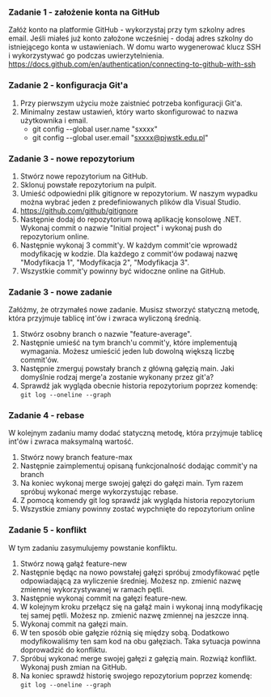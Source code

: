 ### Zadanie 1 - założenie konta na GitHub

Załóż konto na platformie GitHub - wykorzystaj przy tym szkolny adres email. Jeśli miałeś już konto założone wcześniej -
dodaj adres szkolny do istniejącego konta w ustawieniach.
W domu warto wygenerować klucz SSH i wykorzystywać go podczas uwierzytelnienia.
https://docs.github.com/en/authentication/connecting-to-github-with-ssh

### Zadanie 2 - konfiguracja Git'a

1. Przy pierwszym użyciu może zaistnieć potrzeba konfiguracji Git'a.
2. Minimalny zestaw ustawień, który warto skonfigurować to nazwa użytkownika i email.
    - git config --global user.name "sxxxx"
    - git config --global user.email "sxxxx@pjwstk.edu.pl"

### Zadanie 3 - nowe repozytorium

1. Stwórz nowe repozytorium na GitHub.
2. Sklonuj powstałe repozytorium na pulpit.
3. Umieść odpowiedni plik gitignore w repozytorium. W naszym wypadku można wybrać jeden z predefiniowanych plików dla
   Visual Studio.
4. https://github.com/github/gitignore
5. Następnie dodaj do repozytorium nową aplikację konsolowę .NET. Wykonaj commit o nazwie "Initial project" i wykonaj
   push do repozytorium online.
6. Następnie wykonaj 3 commit'y. W każdym commit'cie wprowadź modyfikację w kodzie. Dla każdego z commit'ów podawaj
   nazwę "Modyfikacja 1", "Modyfikacja 2", "Modyfikacja 3".
7. Wszystkie commit'y powinny być widoczne online na GitHub.

### Zadanie 3 - nowe zadanie

Załóżmy, że otrzymałeś nowe zadanie. Musisz stworzyć statyczną metodę, która przyjmuje tablicę int'ów i zwraca wyliczoną
średnią.

1. Stwórz osobny branch o nazwie "feature-average".
2. Następnie umieść na tym branch'u commit'y, które implementują wymagania. Możesz umieścić jeden lub dowolną większą
   liczbę commit'ów.
3. Następnie zmerguj powstały branch z główną gałęzią main. Jaki domyślnie rodzaj merge'a zostanie wykonany przez git'a?
4. Sprawdź jak wygląda obecnie historia repozytorium poprzez komendę: ```git log --oneline --graph```

### Zadanie 4 - rebase

W kolejnym zadaniu mamy dodać statyczną metodę, która przyjmuje tablicę int'ów i zwraca maksymalną wartość.

1. Stwórz nowy branch feature-max
2. Następnie zaimplementuj opisaną funkcjonalność dodając commit'y na branch
3. Na koniec wykonaj merge swojej gałęzi do gałęzi main. Tym razem spróbuj wykonać merge wykorzystując rebase.
4. Z pomocą komendy git log sprawdź jak wygląda historia repozytorium
5. Wszystkie zmiany powinny zostać wypchnięte do repozytorium online

### Zadanie 5 - konflikt

W tym zadaniu zasymulujemy powstanie konfliktu.

1. Stwórz nową gałąź feature-new
2. Następnie będąc na nowo powstałej gałęzi spróbuj zmodyfikować pętle odpowiadającą za wyliczenie średniej. Możesz np.
   zmienić nazwę zmiennej wykorzystywanej w ramach pętli.
3. Następnie wykonaj commit na gałęzi feature-new.
4. W kolejnym kroku przełącz się na gałąź main i wykonaj inną modyfikację tej samej pętli. Możesz np. zmienić nazwę
   zmiennej na jeszcze inną.
5. Wykonaj commit na gałęzi main.
6. W ten sposób obie gałęzie różnią się między sobą. Dodatkowo modyfikowaliśmy ten sam kod na obu gałęziach. Taka
   sytuacja powinna doprowadzić do konfliktu.
7. Spróbuj wykonać merge swojej gałęzi z gałęzią main. Rozwiąż konflikt. Wykonaj push zmian na GitHub.
8. Na koniec sprawdź historię swojego repozytorium poprzez komendę: ```git log --oneline --graph```
   